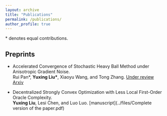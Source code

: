 ```yaml
---
layout: archive
title: "Publications"
permalink: /publications/
author_profile: true
---
```


 \* denotes equal contributions.

## Preprints
* Accelerated Convergence of Stochastic Heavy Ball Method under Anisotropic Gradient Noise. \
  Rui Pan\*, **Yuxing Liu\***, Xiaoyu Wang, and Tong Zhang. [Under review](https://openreview.net/forum?id=CIqjp9yTDq) [Arxiv](https://arxiv.org/abs/2312.14567)

* Decentralized Strongly Convex Optimization with Less Local First-Order Oracle Complexity. \
  **Yuxing Liu**, Lesi Chen, and Luo Luo. [manuscript](../files/Complete version of the paper.pdf)
